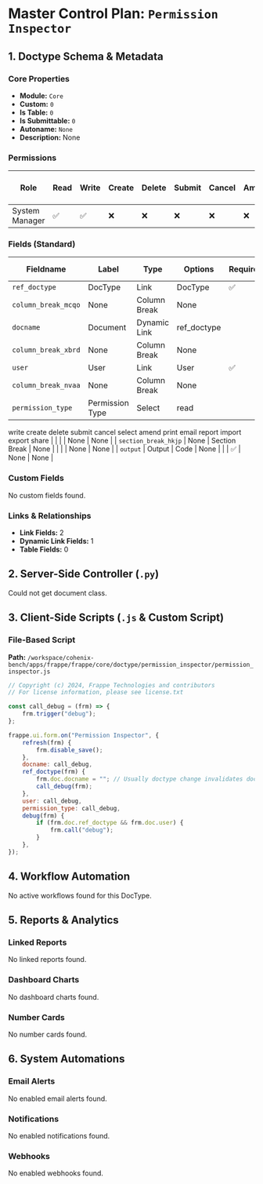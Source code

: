 # Master Control Plan: `Permission Inspector`

## 1. Doctype Schema & Metadata

### Core Properties
- **Module:** `Core`
- **Custom:** `0`
- **Is Table:** `0`
- **Is Submittable:** `0`
- **Autoname:** `None`
- **Description:** None

### Permissions
| Role | Read | Write | Create | Delete | Submit | Cancel | Amend | Report | Import | Export | Print | Email | Share | Set User Perms |
|---|---|---|---|---|---|---|---|---|---|---|---|---|---|---|
| System Manager | ✅ | ✅ | ❌ | ❌ | ❌ | ❌ | ❌ | ❌ | ❌ | ❌ | ❌ | ❌ | ❌ | ❌ |


### Fields (Standard)
| Fieldname | Label | Type | Options | Required | Hidden | Read Only | Default | Description |
|---|---|---|---|---|---|---|---|---|
| `ref_doctype` | DocType | Link | DocType | ✅ |  |  | None | None |
| `column_break_mcqo` | None | Column Break | None |  |  |  | None | None |
| `docname` | Document | Dynamic Link | ref_doctype |  |  |  | None | None |
| `column_break_xbrd` | None | Column Break | None |  |  |  | None | None |
| `user` | User | Link | User | ✅ |  |  | None | None |
| `column_break_nvaa` | None | Column Break | None |  |  |  | None | None |
| `permission_type` | Permission Type | Select | read
write
create
delete
submit
cancel
select
amend
print
email
report
import
export
share |  |  |  | None | None |
| `section_break_hkjp` | None | Section Break | None |  |  |  | None | None |
| `output` | Output | Code | None |  |  | ✅ | None | None |


### Custom Fields
No custom fields found.


### Links & Relationships
- **Link Fields:** 2
- **Dynamic Link Fields:** 1
- **Table Fields:** 0

## 2. Server-Side Controller (`.py`)
Could not get document class.


## 3. Client-Side Scripts (`.js` & Custom Script)
### File-Based Script
**Path:** `/workspace/cohenix-bench/apps/frappe/frappe/core/doctype/permission_inspector/permission_inspector.js`
```javascript
// Copyright (c) 2024, Frappe Technologies and contributors
// For license information, please see license.txt

const call_debug = (frm) => {
	frm.trigger("debug");
};

frappe.ui.form.on("Permission Inspector", {
	refresh(frm) {
		frm.disable_save();
	},
	docname: call_debug,
	ref_doctype(frm) {
		frm.doc.docname = ""; // Usually doctype change invalidates docname
		call_debug(frm);
	},
	user: call_debug,
	permission_type: call_debug,
	debug(frm) {
		if (frm.doc.ref_doctype && frm.doc.user) {
			frm.call("debug");
		}
	},
});

```




## 4. Workflow Automation
No active workflows found for this DocType.


## 5. Reports & Analytics
### Linked Reports
No linked reports found.


### Dashboard Charts
No dashboard charts found.


### Number Cards
No number cards found.


## 6. System Automations
### Email Alerts
No enabled email alerts found.


### Notifications
No enabled notifications found.


### Webhooks
No enabled webhooks found.
